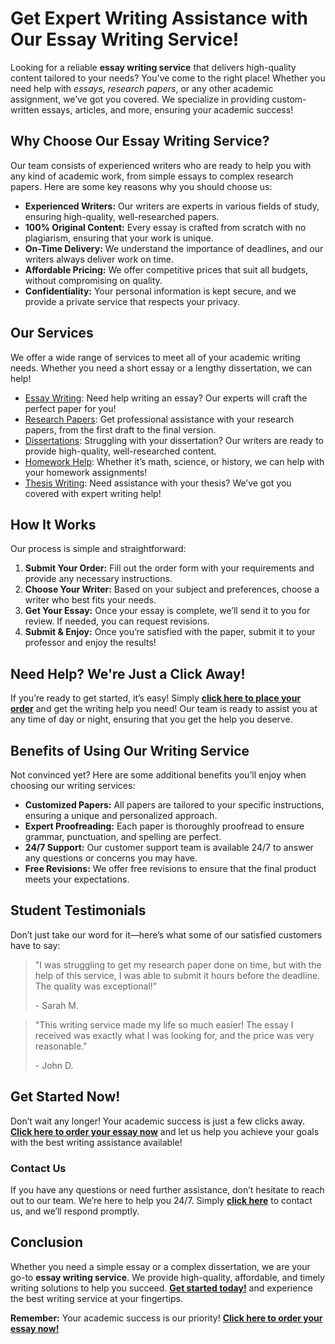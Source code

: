 # Get Expert Writing Assistance with Our Essay Writing Service!

Looking for a reliable **essay writing service** that delivers high-quality content tailored to your needs? You've come to the right place! Whether you need help with _essays_, _research papers_, or any other academic assignment, we’ve got you covered. We specialize in providing custom-written essays, articles, and more, ensuring your academic success!

## Why Choose Our Essay Writing Service?

Our team consists of experienced writers who are ready to help you with any kind of academic work, from simple essays to complex research papers. Here are some key reasons why you should choose us:

- **Experienced Writers:** Our writers are experts in various fields of study, ensuring high-quality, well-researched papers.
- **100% Original Content:** Every essay is crafted from scratch with no plagiarism, ensuring that your work is unique.
- **On-Time Delivery:** We understand the importance of deadlines, and our writers always deliver work on time.
- **Affordable Pricing:** We offer competitive prices that suit all budgets, without compromising on quality.
- **Confidentiality:** Your personal information is kept secure, and we provide a private service that respects your privacy.

## Our Services

We offer a wide range of services to meet all of your academic writing needs. Whether you need a short essay or a lengthy dissertation, we can help!

- [Essay Writing](https://tinyurl.com/topessay?keyword=writer+essay): Need help writing an essay? Our experts will craft the perfect paper for you!
- [Research Papers](https://tinyurl.com/topessay?keyword=writer+essay): Get professional assistance with your research papers, from the first draft to the final version.
- [Dissertations](https://tinyurl.com/topessay?keyword=writer+essay): Struggling with your dissertation? Our writers are ready to provide high-quality, well-researched content.
- [Homework Help](https://tinyurl.com/topessay?keyword=writer+essay): Whether it’s math, science, or history, we can help with your homework assignments!
- [Thesis Writing](https://tinyurl.com/topessay?keyword=writer+essay): Need assistance with your thesis? We’ve got you covered with expert writing help!

## How It Works

Our process is simple and straightforward:

1. **Submit Your Order:** Fill out the order form with your requirements and provide any necessary instructions.
2. **Choose Your Writer:** Based on your subject and preferences, choose a writer who best fits your needs.
3. **Get Your Essay:** Once your essay is complete, we’ll send it to you for review. If needed, you can request revisions.
4. **Submit & Enjoy:** Once you’re satisfied with the paper, submit it to your professor and enjoy the results!

## Need Help? We're Just a Click Away!

If you’re ready to get started, it’s easy! Simply [**click here to place your order**](https://tinyurl.com/topessay?keyword=writer+essay) and get the writing help you need! Our team is ready to assist you at any time of day or night, ensuring that you get the help you deserve.

## Benefits of Using Our Writing Service

Not convinced yet? Here are some additional benefits you’ll enjoy when choosing our writing services:

- **Customized Papers:** All papers are tailored to your specific instructions, ensuring a unique and personalized approach.
- **Expert Proofreading:** Each paper is thoroughly proofread to ensure grammar, punctuation, and spelling are perfect.
- **24/7 Support:** Our customer support team is available 24/7 to answer any questions or concerns you may have.
- **Free Revisions:** We offer free revisions to ensure that the final product meets your expectations.

## Student Testimonials

Don’t just take our word for it—here’s what some of our satisfied customers have to say:

> "I was struggling to get my research paper done on time, but with the help of this service, I was able to submit it hours before the deadline. The quality was exceptional!"
> 
> <footer>- Sarah M.</footer>

> "This writing service made my life so much easier! The essay I received was exactly what I was looking for, and the price was very reasonable."
> 
> <footer>- John D.</footer>

## Get Started Now!

Don’t wait any longer! Your academic success is just a few clicks away. [**Click here to order your essay now**](https://tinyurl.com/topessay?keyword=writer+essay) and let us help you achieve your goals with the best writing assistance available!

### Contact Us

If you have any questions or need further assistance, don’t hesitate to reach out to our team. We’re here to help you 24/7. Simply [**click here**](https://tinyurl.com/topessay?keyword=writer+essay) to contact us, and we’ll respond promptly.

## Conclusion

Whether you need a simple essay or a complex dissertation, we are your go-to **essay writing service**. We provide high-quality, affordable, and timely writing solutions to help you succeed. [**Get started today!**](https://tinyurl.com/topessay?keyword=writer+essay) and experience the best writing service at your fingertips.

**Remember:** Your academic success is our priority! [**Click here to order your essay now!**](https://tinyurl.com/topessay?keyword=writer+essay)
